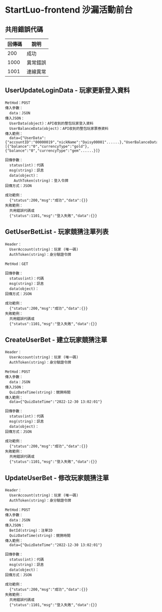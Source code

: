 # StartLuo-frontend 沙漏活動前台

## 共用錯誤代碼
|回傳碼|說明|
|---|---|
|200|成功|
|1000|異常錯誤|
|1001|連線異常|

## UserUpdateLoginData - 玩家更新登入資料
```
MetHod：POST
傳入參數：
  data：JSON
傳入JSON：
  UserData(object)：API收到的整包玩家登入資料
  UserBalanceData(object)：API收到的整包玩家票券資料
傳入範例：
  data={"UserData":{"accountID":"00000019","nickName":"Daisy00001"......},"UserBalanceData":[{"balance":"0","currencyType":"gold"},{"balance":"0","currencyType":"gem"......}]}
```

```
回傳參數：
  status(int)：代碼
  msg(string)：訊息
  data(object)：
    AuthToken(string)：登入令牌
回傳方式：JSON
```

```
成功範例：
  {"status":200,"msg":"成功","data":{}}
失敗範例：
  共用錯誤代碼或
  {"status":1101,"msg":"登入失敗","data":{}}
```

## GetUserBetList - 玩家競猜注單列表
```
Header：
  UserAccount(string)：玩家 (唯一碼)
  AuthToken(string)：身分驗證令牌
```

```
MetHod：GET
```

```
回傳參數：
  status(int)：代碼
  msg(string)：訊息
  data(object)：
回傳方式：JSON
```

```
成功範例：
  {"status":200,"msg":"成功","data":{}}
失敗範例：
  共用錯誤代碼或
  {"status":1101,"msg":"登入失敗","data":{}}
```

## CreateUserBet - 建立玩家競猜注單
```
Header：
  UserAccount(string)：玩家 (唯一碼)
  AuthToken(string)：身分驗證令牌
```

```
MetHod：POST
傳入參數：
  data：JSON
傳入JSON：
  QuizDateTime(string)：競猜時間
傳入範例：
  data={"QuizDateTime":"2022-12-30 13:02:01"}
```

```
回傳參數：
  status(int)：代碼
  msg(string)：訊息
  data(object)：
回傳方式：JSON
```

```
成功範例：
  {"status":200,"msg":"成功","data":{}}
失敗範例：
  共用錯誤代碼或
  {"status":1101,"msg":"登入失敗","data":{}}
```

## UpdateUserBet - 修改玩家競猜注單
```
Header：
  UserAccount(string)：玩家 (唯一碼)
  AuthToken(string)：身分驗證令牌
```

```
MetHod：POST
傳入參數：
  data：JSON
傳入JSON：
  BetId(string)：注單ID
  QuizDateTime(string)：競猜時間
傳入範例：
  data={"QuizDateTime":"2022-12-30 13:02:01"}
```

```
回傳參數：
  status(int)：代碼
  msg(string)：訊息
  data(object)：
回傳方式：JSON
```

```
成功範例：
  {"status":200,"msg":"成功","data":{}}
失敗範例：
  共用錯誤代碼或
  {"status":1101,"msg":"登入失敗","data":{}}
```
